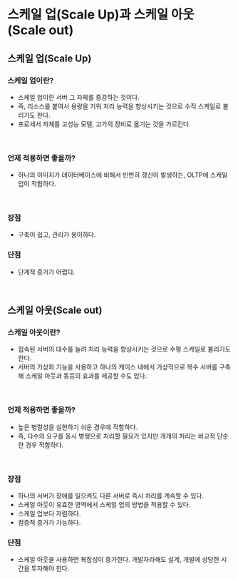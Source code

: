 # 스케일 업(Scale Up)과 스케일 아웃(Scale out)

## 스케일 업(Scale Up)

### 스케일 업이란?

- 스케일 업이란 서버 그 자체를 증강하는 것이다.
- 즉, 리소스를 붙여서 용량을 키워 처리 능력을 향상시키는 것으로 수직 스케일로 불리기도 한다.
- 프로세서 자체를 고성능 모델, 고가의 장비로 옮기는 것을 가르킨다.

</br >

### 언제 적용하면 좋을까?

- 하나의 이미지가 데이터베이스에 비해서 빈번히 갱신이 발생하는, OLTP에 스케일 업이 적합하다.

</br >

### 장점

- 구축이 쉽고, 관리가 용이하다.

### 단점

- 단계적 증가가 어렵다.

</br >

## 스케일 아웃(Scale out)

### 스케일 아웃이란?

- 접속된 서버의 대수를 늘려 처리 능력을 향상시키는 것으로 수평 스케일로 불리기도 한다.
- 서버의 가상화 기능을 사용하고 하나의 케이스 내에서 가상적으로 복수 서버를 구축해 스케일 아웃과 동등의 효과를 제공할 수도 있다.

</br >

### 언제 적용하면 좋을까?

- 높은 병렬성을 실현하기 쉬운 경우에 적합하다.
- 즉, 다수의 요구를 동시 병행으로 처리할 필요가 있지만 개개의 처리는 비교적 단순한 경우 적합하다.

</br >

### 장점

- 하나의 서버가 장애를 일으켜도 다른 서버로 즉시 처리를 계속할 수 있다.
- 스케일 아웃이 유효한 영역에서 스케일 업의 방법을 적용할 수 있다.
- 스케일 업보다 저렴하다.
- 점증적 증가가 가능하다.

### 단점

- 스케일 아웃을 사용하면 복잡성이 증가한다. 개발자라해도 설계, 개발에 상당한 시간을 투자해야 한다.

